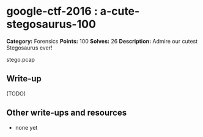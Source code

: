 # google-ctf-2016 : a-cute-stegosaurus-100

**Category:** Forensics
**Points:** 100
**Solves:** 26
**Description:**
Admire our cutest Stegosaurus ever!

stego.pcap


## Write-up

(TODO)

## Other write-ups and resources

* none yet
